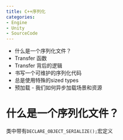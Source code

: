 ```yaml
---
title: C++序列化
categories:
- Engine
- Unity
- SourceCode
---
```

- 什么是一个序列化文件？
- Transfer 函数
- Transfer 背后的逻辑
- 书写一个可维护的序列化代码
- 总是使用特殊的sized types
- 预加载 - 我们如何异步加载场景和资源

# 什么是一个序列化文件？

类中带有`DECLARE_OBJECT_SERIALIZE();`宏定义